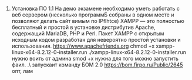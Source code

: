 1. Установка ПО
1.1 На демо экзамене необходимо уметь работать с веб сервером (несколько программБ собраны в одном месте и позволяют делать сайт вимым по IPflhtce)
XAMPP — это полностью бесплатный и простой в установке дистрибутив Apache, содержащий MariaDB, PHP и Perl. Пакет XAMPP с открытым исходным кодом разработан для невероятно простой установки и использования. https://www.apachefriends.org
chmod +x xampp-linux-x64-8.2.12-0-installer.run 
./xampp-linux-x64-8.2.12-0-installer.run
нужно воить от админа 
smod +x нужна для того можно запустить фаил. .\ запускаит команду
БОМ 2.0 https://bom.firpo.ru/Public/2645
опт, лам
